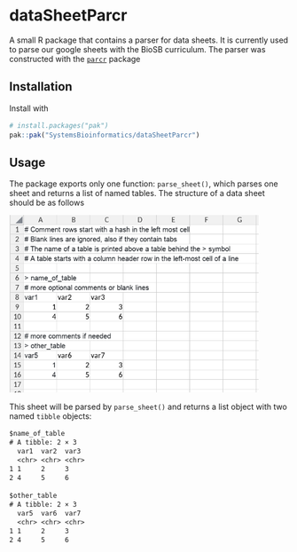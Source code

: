 # dataSheetParcr

A small R package that contains a parser for data sheets. It is currently used to parse our google sheets with the BioSB curriculum. The parser was constructed with the [`parcr`](https://CRAN.R-project.org/package=parcr) package

## Installation

Install with

``` r
# install.packages("pak")
pak::pak("SystemsBioinformatics/dataSheetParcr")
```

## Usage

The package exports only one function: `parse_sheet()`, which parses one sheet and returns a list of named tables. The structure of a data sheet should be as follows

<img src="data-raw/images/example_in_excel.png" alt="excel sheet" style="width:450px;"/>

This sheet will be parsed by `parse_sheet()` and returns a list object with two named `tibble` objects:

```         
$name_of_table
# A tibble: 2 × 3
  var1  var2  var3 
  <chr> <chr> <chr>
1 1     2     3    
2 4     5     6    

$other_table
# A tibble: 2 × 3
  var5  var6  var7 
  <chr> <chr> <chr>
1 1     2     3    
2 4     5     6    
```
